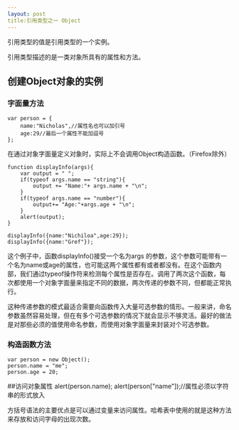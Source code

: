 ```yaml
---
layout: post
title:引用类型之一 Object
---
```

引用类型的值是引用类型的一个实例。

引用类型描述的是一类对象所具有的属性和方法。

## 创建Object对象的实例
### 字面量方法
    var person = {
        name:"Nicholas",//属性名也可以加引号
        age:29//最后一个属性不能加逗号
    };

在通过对象字面量定义对象时，实际上不会调用Object构造函数。（Firefox除外）

    function displayInfo(args){
        var output = " ";
        if(typeof args.name == "string"){
            output += "Name:"+ args.name + "\n";
        }
        if(typeof args.name == "number"){
            output+= "Age:"+args.age + "\n";
        }
        alert(output);
    }

    displayInfo({name:"Nichiloa",age:29});
    displayInfo({name:"Gref"});
    
这个例子中，函数displayInfo()接受一个名为args 的参数，这个参数可能带有一个名为name或age的属性，也可能这两个属性都有或者都没有。在这个函数内部，我们通过typeof操作符来检测每个属性是否存在。调用了两次这个函数，每次都使用一个对象字面量来指定不同的数据，两次传递的参数不同，但都能正常执行。

这种传递参数的模式最适合需要向函数传入大量可选参数的情形。一般来讲，命名参数虽然容易处理，但在有多个可选参数的情况下就会显示不够灵活。最好的做法是对那些必须的值使用命名参数，而使用对象字面量来封装对个可选参数。



### 构造函数方法
    var person = new Object();
    person.name = "me";
    person.age = 20;
    
##访问对象属性
    alert(person.name);
    alert(person["name"]);//属性必须以字符串的形式放入
    
方括号语法的主要优点是可以通过变量来访问属性。哈希表中使用的就是这种方法来存放和访问字母的出现次数。